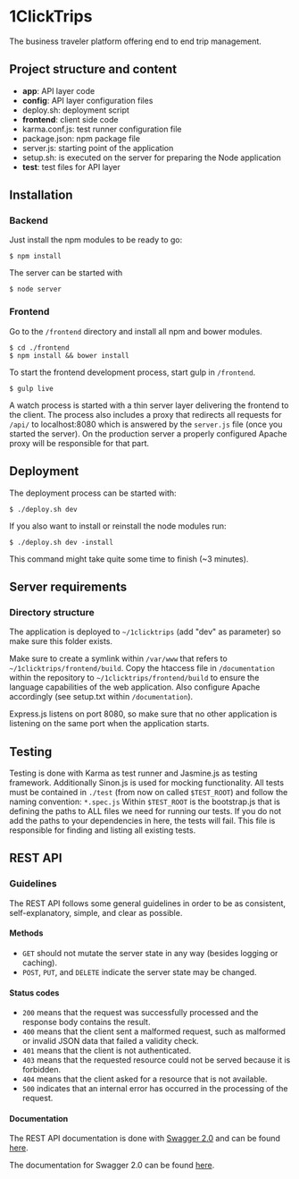 1ClickTrips
===========

The business traveler platform offering end to end trip management.

## Project structure and content

<ul>
<li><b>app</b>: API layer code</li>
<li><b>config</b>: API layer configuration files</li>
<li>deploy.sh: deployment script</li>
<li><b>frontend</b>: client side code</li>
<li>karma.conf.js: test runner configuration file</li>
<li>package.json: npm package file</li>
<li>server.js: starting point of the application</li>
<li>setup.sh: is executed on the server for preparing the Node application</li>
<li><b>test</b>: test files for API layer</li>
</ul>

## Installation
### Backend
Just install the npm modules to be ready to go:
```
$ npm install
```

The server can be started with
```
$ node server 
```

### Frontend
Go to the `/frontend` directory and install all npm and bower modules.
```
$ cd ./frontend
$ npm install && bower install
```
To start the frontend development process, start gulp in `/frontend`.
```
$ gulp live
```
A watch process is started with a thin server layer delivering the frontend to the client. The process also includes a proxy that redirects all requests for `/api/` to localhost:8080 which is answered by the `server.js` file (once you started the server). On the production server a properly configured Apache proxy will be responsible for that part.

## Deployment
The deployment process can be started with:
```
$ ./deploy.sh dev
```

If you also want to install or reinstall the node modules run:
```
$ ./deploy.sh dev -install
```
This command might take quite some time to finish (~3 minutes).


## Server requirements
### Directory structure
The application is deployed to `~/1clicktrips` (add "dev" as parameter) so make sure this folder exists. 

Make sure to create a symlink within `/var/www` that refers to `~/1clicktrips/frontend/build`.
Copy the htaccess file in `/documentation` within the repository to `~/1clicktrips/frontend/build` to ensure the language capabilities of the web application. 
Also configure Apache accordingly (see setup.txt within `/documentation`).

Express.js listens on port 8080, so make sure that no other application is listening on the same port when the application starts. 

## Testing
Testing is done with Karma as test runner and Jasmine.js as testing framework. Additionally Sinon.js is used for mocking functionality.
All tests must be contained in `./test` (from now on called `$TEST_ROOT`) and follow the naming convention: `*.spec.js`
Within `$TEST_ROOT` is the bootstrap.js that is defining the paths to ALL files we need for running our tests. If you do not add the paths to your dependencies in here, the tests will fail. 
This file is responsible for finding and listing all existing tests. 

## REST API
### Guidelines
The REST API follows some general guidelines in order to be as consistent, self-explanatory, simple, and clear as possible.

#### Methods

- `GET` should not mutate the server state in any way (besides logging or caching).
- `POST`, `PUT`, and `DELETE` indicate the server state may be changed.

#### Status codes

- `200` means that the request was successfully processed and the response body contains the result.
- `400` means that the client sent a malformed request, such as malformed or invalid JSON data that failed a validity check.
- `401` means that the client is not authenticated.
- `403` means that the requested resource could not be served because it is forbidden.
- `404` means that the client asked for a resource that is not available.
- `500` indicates that an internal error has occurred in the processing of the request.

#### Documentation
The REST API documentation is done with [Swagger 2.0](http://swagger.io/) and can be found [here](http://swagger.homeunix.com/ui/).

The documentation for Swagger 2.0 can be found [here](https://github.com/swagger-api/swagger-spec/blob/master/versions/2.0.md).

